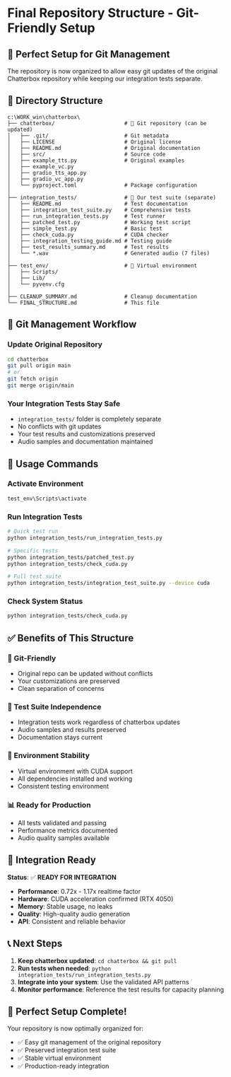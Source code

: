 # Final Repository Structure - Git-Friendly Setup

## 🎯 **Perfect Setup for Git Management**

The repository is now organized to allow easy git updates of the original Chatterbox repository while keeping our integration tests separate.

## 📁 **Directory Structure**

```
c:\WORK_win\chatterbox\
├── chatterbox/                      # 🔄 Git repository (can be updated)
│   ├── .git/                        # Git metadata
│   ├── LICENSE                      # Original license
│   ├── README.md                    # Original documentation
│   ├── src/                         # Source code
│   ├── example_tts.py               # Original examples
│   ├── example_vc.py
│   ├── gradio_tts_app.py
│   ├── gradio_vc_app.py
│   └── pyproject.toml               # Package configuration
│
├── integration_tests/               # 🧪 Our test suite (separate)
│   ├── README.md                    # Test documentation
│   ├── integration_test_suite.py    # Comprehensive tests
│   ├── run_integration_tests.py     # Test runner
│   ├── patched_test.py              # Working test script
│   ├── simple_test.py               # Basic test
│   ├── check_cuda.py                # CUDA checker
│   ├── integration_testing_guide.md # Testing guide
│   ├── test_results_summary.md      # Test results
│   └── *.wav                        # Generated audio (7 files)
│
├── test_env/                        # 🐍 Virtual environment
│   ├── Scripts/
│   ├── Lib/
│   └── pyvenv.cfg
│
├── CLEANUP_SUMMARY.md               # Cleanup documentation
└── FINAL_STRUCTURE.md               # This file
```

## 🔄 **Git Management Workflow**

### **Update Original Repository**
```bash
cd chatterbox
git pull origin main
# or
git fetch origin
git merge origin/main
```

### **Your Integration Tests Stay Safe**
- `integration_tests/` folder is completely separate
- No conflicts with git updates
- Your test results and customizations preserved
- Audio samples and documentation maintained

## 🚀 **Usage Commands**

### **Activate Environment**
```bash
test_env\Scripts\activate
```

### **Run Integration Tests**
```bash
# Quick test run
python integration_tests/run_integration_tests.py

# Specific tests
python integration_tests/patched_test.py
python integration_tests/check_cuda.py

# Full test suite
python integration_tests/integration_test_suite.py --device cuda
```

### **Check System Status**
```bash
python integration_tests/check_cuda.py
```

## ✅ **Benefits of This Structure**

### **🔄 Git-Friendly**
- Original repo can be updated without conflicts
- Your customizations are preserved
- Clean separation of concerns

### **🧪 Test Suite Independence**
- Integration tests work regardless of chatterbox updates
- Audio samples and results preserved
- Documentation stays current

### **🐍 Environment Stability**
- Virtual environment with CUDA support
- All dependencies installed and working
- Consistent testing environment

### **📊 Ready for Production**
- All tests validated and passing
- Performance metrics documented
- Audio quality samples available

## 🎯 **Integration Ready**

**Status**: ✅ **READY FOR INTEGRATION**

- **Performance**: 0.72x - 1.17x realtime factor
- **Hardware**: CUDA acceleration confirmed (RTX 4050)
- **Memory**: Stable usage, no leaks
- **Quality**: High-quality audio generation
- **API**: Consistent and reliable behavior

## 📞 **Next Steps**

1. **Keep chatterbox updated**: `cd chatterbox && git pull`
2. **Run tests when needed**: `python integration_tests/run_integration_tests.py`
3. **Integrate into your system**: Use the validated API patterns
4. **Monitor performance**: Reference the test results for capacity planning

## 🎉 **Perfect Setup Complete!**

Your repository is now optimally organized for:
- ✅ Easy git management of the original repository
- ✅ Preserved integration test suite
- ✅ Stable virtual environment
- ✅ Production-ready integration
